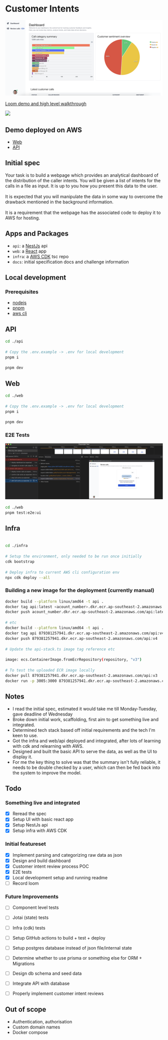 # Customer Intents
![app preview](docs/preview.png)
<div>
    <a href="https://www.loom.com/share/95d1af01bc5d49eeb1fb066d645f1805">
      <p>Loom demo and high level walkthrough</p>
    </a>
    <a href="https://www.loom.com/share/95d1af01bc5d49eeb1fb066d645f1805">
      <img style="max-width:300px;" src="https://cdn.loom.com/sessions/thumbnails/95d1af01bc5d49eeb1fb066d645f1805-540903d5bc882597-full-play.gif">
    </a>
  </div>

## Demo deployed on AWS
- [Web](https://d4xr38f7ml990.cloudfront.net)
- [API](https://d1fno9ot74vctf.cloudfront.net)


## Initial spec
Your task is to build a webpage which provides an analytical dashboard of the distribution of the caller intents. You will be given a list of intents for the calls in a file as input. It is up to you how you present this data to the user.
<br/>
<br/>
It is expected that you will manipulate the data in some way to overcome the drawback
mentioned in the background information.
<br/>
<br/>
It is a requirement that the webpage has the associated code to deploy it to AWS for hosting.


## Apps and Packages

- `api`: a [NestJs](https://nestjs.com/) api
- `web`: a [React](https://react.org/) app
- `infra`: a [AWS CDK](https://docs.aws.amazon.com/cdk/v2/guide/home.html) tsc repo
- `docs`: initial specification docs and challenge information


## Local development

### Prerequisites
- [nodejs](https://nodejs.org)
- [pnpm](https://pnpm.io/installation)
- [aws cli](https://aws.amazon.com/cli)

## API
```bash
cd ./api

# Copy the .env.example -> .env for local development
pnpm i

pnpm dev

```


## Web
```bash
cd ./web

# Copy the .env.example -> .env for local development
pnpm i

pnpm dev
```

### E2E Tests

![e2e preview](docs/e2e.png)
```bash
cd ./web
pnpm test:e2e:ui 
```

## Infra
```bash

cd ./infra 

# Setup the environment, only needed to be run once initially
cdk bootstrap

# Deploy infra to current AWS cli configuration env
npx cdk deploy --all

```

### Building a new image for the deployment (currently manual)

```bash
docker build --platform linux/amd64 -t api .
docker tag api:latest <acount_number>.dkr.ecr.ap-southeast-2.amazonaws.com/api:latest
docker push acount_number.dkr.ecr.ap-southeast-2.amazonaws.com/api:latest

# etc
docker build --platform linux/amd64 -t api .
docker tag api 879381257941.dkr.ecr.ap-southeast-2.amazonaws.com/api:v4
docker push 879381257941.dkr.ecr.ap-southeast-2.amazonaws.com/api:v4

# Update the api-stack.ts image tag reference etc

image: ecs.ContainerImage.fromEcrRepository(repository, "v3")

# To test the uploaded ECR image locally
docker pull 879381257941.dkr.ecr.ap-southeast-2.amazonaws.com/api:v3
docker run -p 3005:3000 879381257941.dkr.ecr.ap-southeast-2.amazonaws.com/api:v3
```


## Notes
- I read the initial spec, estimated it would take me till Monday-Tuesday, gave deadline of Wednesday
- Broke down initial work, scaffolding, first aim to get something live and integrated.
- Determined tech stack based off initial requirements and the tech I'm keen to use.
- Got the infra and web/api deployed and integrated, after lots of learning with cdk and relearning with AWS.
- Designed and built the basic API to serve the data, as well as the UI to display it.
- For me the key thing to solve was that the summary isn't fully reliable, it needs to be double checked by a user, which can then be fed back into the system to improve the model.

## Todo

### Something live and integrated
- [x] Reread the spec
- [x] Setup UI with basic react app
- [x] Setup NestJs api
- [x] Setup infra with AWS CDK

### Initial featureset
- [x] Implement parsing and categorizing raw data as json
- [x] Design and build dashboard
- [x] Customer intent review process POC
- [x] E2E tests
- [x] Local development setup and running readme
- [ ] Record loom

### Future Improvements
- [ ] Component level tests
- [ ] Jotai (state) tests
- [ ] Infra (cdk) tests
- [ ] Setup GitHub actions to build + test + deploy
- [ ] Setup postgres database instead of json file/internal state
- [ ] Determine whether to use prisma or something else for ORM + Migrations
- [ ] Design db schema and seed data
- [ ] Integrate API with database
- [ ] Properly implement customer intent reviews


## Out of scope

- Authentication, authorisation
- Custom domain names
- Docker compose